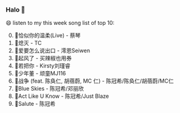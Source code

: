 

### Halo 👋

😄 listen to my this week song list of top 10:

0. 🌈恰似你的温柔(Live) - 蔡琴
1. 🌈熄灭 - TC
2. 🌈爱要怎么说出口 - 澪恩Seiwen
3. 🌈起风了 - 买辣椒也用券
4. 🌈若把你 - Kirsty刘瑾睿
5. 🌈少年董 - 顽童MJ116
6. 🌈战争 (feat. 陈奂仁, 胡蓓蔚, MC 仁) - 陈冠希/陈奂仁/胡蓓蔚/MC仁
7. 🌈Blue Skies - 陈冠希/邓丽欣
8. 🌈Act Like U Know - 陈冠希/Just Blaze
9. 🌈Salute - 陈冠希

